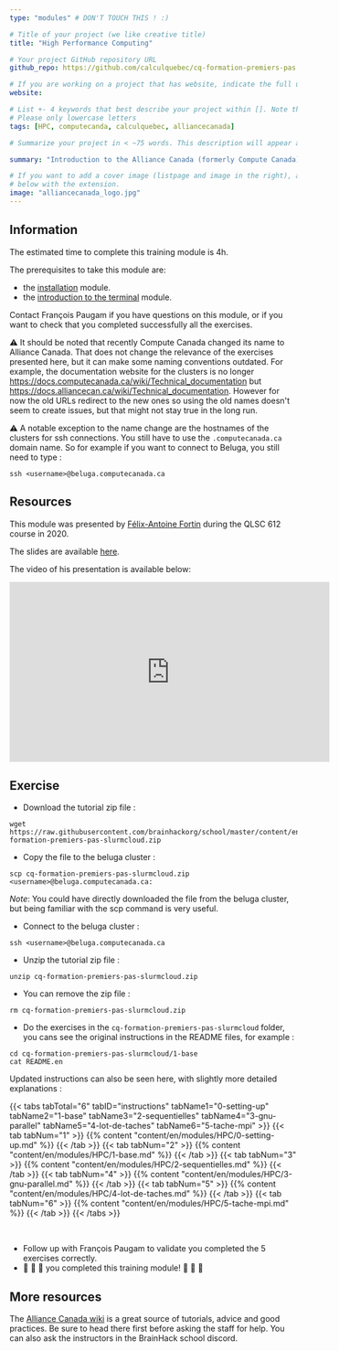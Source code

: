 ```yaml
---
type: "modules" # DON'T TOUCH THIS ! :)

# Title of your project (we like creative title)
title: "High Performance Computing"

# Your project GitHub repository URL
github_repo: https://github.com/calculquebec/cq-formation-premiers-pas

# If you are working on a project that has website, indicate the full url including "https://" below or leave it empty.
website:

# List +- 4 keywords that best describe your project within []. Note that the project summary also involves a number of key words. Those are listed on top of the [github repository](https://github.com/PSY6983-2021/project_template), click `manage topics`.
# Please only lowercase letters
tags: [HPC, computecanda, calculquebec, alliancecanada]

# Summarize your project in < ~75 words. This description will appear at the top of your page and on the list page with other projects..

summary: "Introduction to the Alliance Canada (formerly Compute Canada) infrastructure and parallel computing."

# If you want to add a cover image (listpage and image in the right), add it to your directory and indicate the name
# below with the extension.
image: "alliancecanada_logo.jpg"
---
```

<!-- This is an html comment and this won't appear in the rendered page. You are now editing the "content" area, the core of your description. Everything that you can do in markdown is allowed below. We added a couple of comments to guide your through documenting your progress. -->

## Information

The estimated time to complete this training module is 4h.

The prerequisites to take this module are:
 * the [installation](/modules/installation) module.
 * the [introduction to the terminal](/modules/introduction_to_terminal) module.

Contact François Paugam if you have questions on this module, or if you want to check that you completed successfully all the exercises.

:warning: It should be noted that recently Compute Canada changed its name to Alliance Canada.
That does not change the relevance of the exercises presented here, but it can make some naming conventions outdated.
For example, the documentation website for the clusters is no longer https://docs.computecanada.ca/wiki/Technical_documentation but https://docs.alliancecan.ca/wiki/Technical_documentation. However for now the old URLs redirect to the new ones so using the old names doesn't seem to create issues, but that might not stay true in the long run.

:warning: A notable exception to the name change are the hostnames of the clusters for ssh connections. You still have to use the `.computecanada.ca` domain name. So for example if you want to connect to Beluga, you still need to type :

`ssh <username>@beluga.computecanada.ca`

## Resources
This module was presented by [Félix-Antoine Fortin](https://github.com/cmd-ntrf) during the QLSC 612 course in 2020.

The slides are available [here](https://docs.google.com/presentation/d/1toGlTfi4zqavPGHZ9NV3Va7MuT-rmXdv3NHAyQGINdk/edit#slide=id.g3461d16a8f_0_8).

The video of his presentation is available below:
<iframe width="560" height="315" src="https://www.youtube.com/embed/J9VCHe1ovBg" title="YouTube video player" frameborder="0" allow="accelerometer; autoplay; clipboard-write; encrypted-media; gyroscope; picture-in-picture" allowfullscreen></iframe>


## Exercise

 * Download the tutorial zip file :
 ```
 wget https://raw.githubusercontent.com/brainhackorg/school/master/content/en/modules/HPC/cq-formation-premiers-pas-slurmcloud.zip
 ```
 * Copy the file to the beluga cluster :
 ```
 scp cq-formation-premiers-pas-slurmcloud.zip <username>@beluga.computecanada.ca:
 ```
 *Note*: You could have directly downloaded the file from the beluga cluster, but being familiar with the scp command is very useful.
 * Connect to the beluga cluster :
 ```
 ssh <username>@beluga.computecanada.ca
 ```
 * Unzip the tutorial zip file :
 ```
 unzip cq-formation-premiers-pas-slurmcloud.zip
 ```
 * You can remove the zip file :
 ```
 rm cq-formation-premiers-pas-slurmcloud.zip
 ```
 * Do the exercises in the `cq-formation-premiers-pas-slurmcloud` folder, you cans see the original instructions in the README files, for example :
 ```
 cd cq-formation-premiers-pas-slurmcloud/1-base
 cat README.en
 ```
 Updated instructions can also be seen here, with slightly more detailed explanations :

 {{< tabs tabTotal="6" tabID="instructions" tabName1="0-setting-up" tabName2="1-base" tabName3="2-sequentielles" tabName4="3-gnu-parallel" tabName5="4-lot-de-taches" tabName6="5-tache-mpi" >}}
 {{< tab tabNum="1" >}} {{% content "content/en/modules/HPC/0-setting-up.md" %}} {{< /tab >}}
 {{< tab tabNum="2" >}} {{% content "content/en/modules/HPC/1-base.md" %}} {{< /tab >}}
 {{< tab tabNum="3" >}} {{% content "content/en/modules/HPC/2-sequentielles.md" %}} {{< /tab >}}
 {{< tab tabNum="4" >}} {{% content "content/en/modules/HPC/3-gnu-parallel.md" %}} {{< /tab >}}
 {{< tab tabNum="5" >}} {{% content "content/en/modules/HPC/4-lot-de-taches.md" %}} {{< /tab >}}
 {{< tab tabNum="6" >}} {{% content "content/en/modules/HPC/5-tache-mpi.md" %}} {{< /tab >}}
 {{< /tabs >}}


 <br>

 * Follow up with François Paugam to validate you completed the 5 exercises correctly.
 * :tada: :tada: :tada: you completed this training module! :tada: :tada: :tada:

## More resources

The [Alliance Canada wiki](https://docs.alliancecan.ca/wiki/Technical_documentation) is a great source of tutorials, advice and good practices. Be sure to head there first before asking the staff for help. You can also ask the instructors in the BrainHack school discord.
